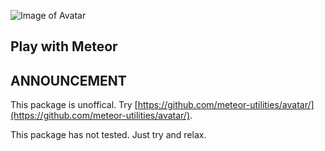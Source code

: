 ![Image of Avatar](http://cdnstatic.visualizeus.com/thumbs/4c/a4/4ca470132bdbe053093327bc26d7a67f_h.jpg)

Play with Meteor
-----------------------------------------------

ANNOUNCEMENT
------------
This package is unoffical. Try  [https://github.com/meteor-utilities/avatar/](https://github.com/meteor-utilities/avatar/).

This package has not tested. Just try and relax.
